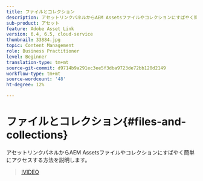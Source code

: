 ```yaml
---
title: ファイルとコレクション
description: アセットリンクパネルからAEM Assetsファイルやコレクションにすばやく簡単にアクセスする方法を説明します。
sub-product: アセット
feature: Adobe Asset Link
version: 6.4, 6.5, cloud-service
thumbnail: 33884.jpg
topic: Content Management
role: Business Practitioner
level: Beginner
translation-type: tm+mt
source-git-commit: d9714b9a291ec3ee5f3dba9723de72bb120d2149
workflow-type: tm+mt
source-wordcount: '48'
ht-degree: 12%

---
```



# ファイルとコレクション{#files-and-collections}

アセットリンクパネルからAEM Assetsファイルやコレクションにすばやく簡単にアクセスする方法を説明します。

>[!VIDEO](https://video.tv.adobe.com/v/33884/?quality=12)